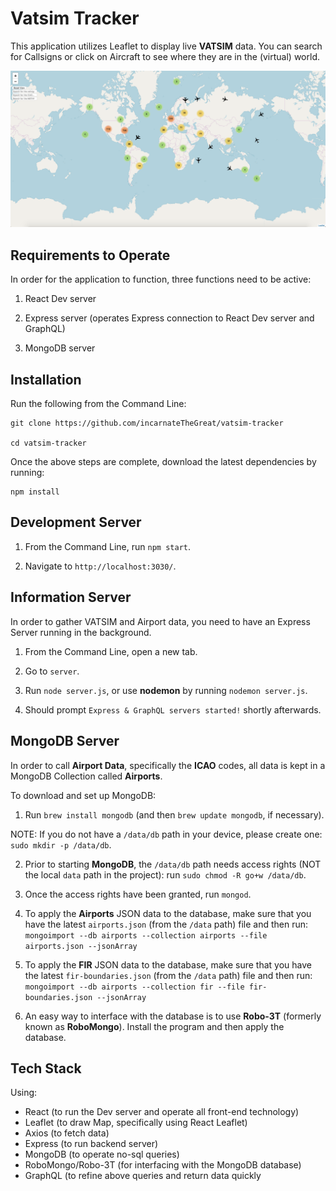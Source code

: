 # Vatsim Tracker

This application utilizes Leaflet to display live **VATSIM** data. You can search for Callsigns or click on Aircraft to see where they are in the (virtual) world.

![VATSIM Tracker](https://github.com/incarnateTheGreat/vatsim/blob/master/vatsimTracker.png?raw=true)

## Requirements to Operate

In order for the application to function, three functions need to be active:

1) React Dev server

2) Express server (operates Express connection to React Dev server and GraphQL)

3) MongoDB server

## Installation

Run the following from the Command Line:

```
git clone https://github.com/incarnateTheGreat/vatsim-tracker

cd vatsim-tracker
```

Once the above steps are complete, download the latest dependencies by running:

```
npm install
```

## Development Server

1) From the Command Line, run `npm start`.

2) Navigate to `http://localhost:3030/`.

## Information Server

In order to gather VATSIM and Airport data, you need to have an Express Server running in the background.

1) From the Command Line, open a new tab.

2) Go to `server`.

3) Run `node server.js`, or use **nodemon** by running `nodemon server.js`.

4) Should prompt `Express & GraphQL servers started!` shortly afterwards.

## MongoDB Server

In order to call **Airport Data**, specifically the **ICAO** codes,
all data is kept in a MongoDB Collection called **Airports**.

To download and set up MongoDB:

1) Run `brew install mongodb` (and then `brew update mongodb`, if necessary).

NOTE: If you do not have a `/data/db` path in your device, please create one: `sudo mkdir -p /data/db`. 

2) Prior to starting **MongoDB**, the `/data/db` path needs access rights (NOT the local `data` path in the project): run `sudo chmod -R go+w /data/db`.

3) Once the access rights have been granted, run `mongod`.

4) To apply the **Airports** JSON data to the database, make sure that you have the latest `airports.json` (from the `/data` path) file and then run: `mongoimport --db airports --collection airports --file airports.json --jsonArray`

5) To apply the **FIR** JSON data to the database, make sure that you have the latest `fir-boundaries.json` (from the `/data` path) file and then run: `mongoimport --db airports --collection fir --file fir-boundaries.json --jsonArray`

6) An easy way to interface with the database is to use **Robo-3T** (formerly known as **RoboMongo**). Install the program and then apply the database.

## Tech Stack

Using:

- React (to run the Dev server and operate all front-end technology)
- Leaflet (to draw Map, specifically using React Leaflet)
- Axios (to fetch data)
- Express (to run backend server)
- MongoDB (to operate no-sql queries)
- RoboMongo/Robo-3T (for interfacing with the MongoDB database)
- GraphQL (to refine above queries and return data quickly
